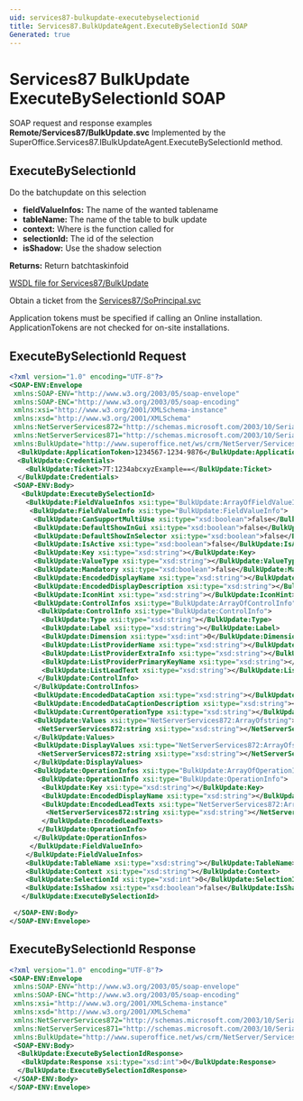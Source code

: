 ```yaml
---
uid: services87-bulkupdate-executebyselectionid
title: Services87.BulkUpdateAgent.ExecuteBySelectionId SOAP
Generated: true
---
```


# Services87 BulkUpdate ExecuteBySelectionId SOAP

SOAP request and response examples **Remote/Services87/BulkUpdate.svc**
Implemented by the <see cref="M:SuperOffice.Services87.IBulkUpdateAgent.ExecuteBySelectionId">SuperOffice.Services87.IBulkUpdateAgent.ExecuteBySelectionId</see> method.

## ExecuteBySelectionId

Do the batchupdate on this selection

* **fieldValueInfos:** The name of the wanted tablename
* **tableName:** The name of the table to bulk update
* **context:** Where is the function called for
* **selectionId:** The id of the selection
* **isShadow:** Use the shadow selection

**Returns:** Return batchtaskinfoid


[WSDL file for Services87/BulkUpdate](../Services87-BulkUpdate.md)

Obtain a ticket from the [Services87/SoPrincipal.svc](../SoPrincipal/index.md)

Application tokens must be specified if calling an Online installation. ApplicationTokens are not checked for on-site installations.

## ExecuteBySelectionId Request

```xml
<?xml version="1.0" encoding="UTF-8"?>
<SOAP-ENV:Envelope
 xmlns:SOAP-ENV="http://www.w3.org/2003/05/soap-envelope"
 xmlns:SOAP-ENC="http://www.w3.org/2003/05/soap-encoding"
 xmlns:xsi="http://www.w3.org/2001/XMLSchema-instance"
 xmlns:xsd="http://www.w3.org/2001/XMLSchema"
 xmlns:NetServerServices872="http://schemas.microsoft.com/2003/10/Serialization/Arrays"
 xmlns:NetServerServices871="http://schemas.microsoft.com/2003/10/Serialization/"
 xmlns:BulkUpdate="http://www.superoffice.net/ws/crm/NetServer/Services87">
  <BulkUpdate:ApplicationToken>1234567-1234-9876</BulkUpdate:ApplicationToken>
  <BulkUpdate:Credentials>
    <BulkUpdate:Ticket>7T:1234abcxyzExample==</BulkUpdate:Ticket>
  </BulkUpdate:Credentials>
 <SOAP-ENV:Body>
   <BulkUpdate:ExecuteBySelectionId>
    <BulkUpdate:FieldValueInfos xsi:type="BulkUpdate:ArrayOfFieldValueInfo">
     <BulkUpdate:FieldValueInfo xsi:type="BulkUpdate:FieldValueInfo">
      <BulkUpdate:CanSupportMultiUse xsi:type="xsd:boolean">false</BulkUpdate:CanSupportMultiUse>
      <BulkUpdate:DefaultShowInGui xsi:type="xsd:boolean">false</BulkUpdate:DefaultShowInGui>
      <BulkUpdate:DefaultShowInSelector xsi:type="xsd:boolean">false</BulkUpdate:DefaultShowInSelector>
      <BulkUpdate:IsActive xsi:type="xsd:boolean">false</BulkUpdate:IsActive>
      <BulkUpdate:Key xsi:type="xsd:string"></BulkUpdate:Key>
      <BulkUpdate:ValueType xsi:type="xsd:string"></BulkUpdate:ValueType>
      <BulkUpdate:Mandatory xsi:type="xsd:boolean">false</BulkUpdate:Mandatory>
      <BulkUpdate:EncodedDisplayName xsi:type="xsd:string"></BulkUpdate:EncodedDisplayName>
      <BulkUpdate:EncodedDisplayDescription xsi:type="xsd:string"></BulkUpdate:EncodedDisplayDescription>
      <BulkUpdate:IconHint xsi:type="xsd:string"></BulkUpdate:IconHint>
      <BulkUpdate:ControlInfos xsi:type="BulkUpdate:ArrayOfControlInfo">
       <BulkUpdate:ControlInfo xsi:type="BulkUpdate:ControlInfo">
        <BulkUpdate:Type xsi:type="xsd:string"></BulkUpdate:Type>
        <BulkUpdate:Label xsi:type="xsd:string"></BulkUpdate:Label>
        <BulkUpdate:Dimension xsi:type="xsd:int">0</BulkUpdate:Dimension>
        <BulkUpdate:ListProviderName xsi:type="xsd:string"></BulkUpdate:ListProviderName>
        <BulkUpdate:ListProviderExtraInfo xsi:type="xsd:string"></BulkUpdate:ListProviderExtraInfo>
        <BulkUpdate:ListProviderPrimaryKeyName xsi:type="xsd:string"></BulkUpdate:ListProviderPrimaryKeyName>
        <BulkUpdate:ListLeadText xsi:type="xsd:string"></BulkUpdate:ListLeadText>
       </BulkUpdate:ControlInfo>
      </BulkUpdate:ControlInfos>
      <BulkUpdate:EncodedDataCaption xsi:type="xsd:string"></BulkUpdate:EncodedDataCaption>
      <BulkUpdate:EncodedDataCaptionDescription xsi:type="xsd:string"></BulkUpdate:EncodedDataCaptionDescription>
      <BulkUpdate:CurrentOperationType xsi:type="xsd:string"></BulkUpdate:CurrentOperationType>
      <BulkUpdate:Values xsi:type="NetServerServices872:ArrayOfstring">
       <NetServerServices872:string xsi:type="xsd:string"></NetServerServices872:string>
      </BulkUpdate:Values>
      <BulkUpdate:DisplayValues xsi:type="NetServerServices872:ArrayOfstring">
       <NetServerServices872:string xsi:type="xsd:string"></NetServerServices872:string>
      </BulkUpdate:DisplayValues>
      <BulkUpdate:OperationInfos xsi:type="BulkUpdate:ArrayOfOperationInfo">
       <BulkUpdate:OperationInfo xsi:type="BulkUpdate:OperationInfo">
        <BulkUpdate:Key xsi:type="xsd:string"></BulkUpdate:Key>
        <BulkUpdate:EncodedDisplayName xsi:type="xsd:string"></BulkUpdate:EncodedDisplayName>
        <BulkUpdate:EncodedLeadTexts xsi:type="NetServerServices872:ArrayOfstring">
         <NetServerServices872:string xsi:type="xsd:string"></NetServerServices872:string>
        </BulkUpdate:EncodedLeadTexts>
       </BulkUpdate:OperationInfo>
      </BulkUpdate:OperationInfos>
     </BulkUpdate:FieldValueInfo>
    </BulkUpdate:FieldValueInfos>
    <BulkUpdate:TableName xsi:type="xsd:string"></BulkUpdate:TableName>
    <BulkUpdate:Context xsi:type="xsd:string"></BulkUpdate:Context>
    <BulkUpdate:SelectionId xsi:type="xsd:int">0</BulkUpdate:SelectionId>
    <BulkUpdate:IsShadow xsi:type="xsd:boolean">false</BulkUpdate:IsShadow>
   </BulkUpdate:ExecuteBySelectionId>

 </SOAP-ENV:Body>
</SOAP-ENV:Envelope>

```


## ExecuteBySelectionId Response

```xml
<?xml version="1.0" encoding="UTF-8"?>
<SOAP-ENV:Envelope
 xmlns:SOAP-ENV="http://www.w3.org/2003/05/soap-envelope"
 xmlns:SOAP-ENC="http://www.w3.org/2003/05/soap-encoding"
 xmlns:xsi="http://www.w3.org/2001/XMLSchema-instance"
 xmlns:xsd="http://www.w3.org/2001/XMLSchema"
 xmlns:NetServerServices872="http://schemas.microsoft.com/2003/10/Serialization/Arrays"
 xmlns:NetServerServices871="http://schemas.microsoft.com/2003/10/Serialization/"
 xmlns:BulkUpdate="http://www.superoffice.net/ws/crm/NetServer/Services87">
 <SOAP-ENV:Body>
  <BulkUpdate:ExecuteBySelectionIdResponse>
   <BulkUpdate:Response xsi:type="xsd:int">0</BulkUpdate:Response>
  </BulkUpdate:ExecuteBySelectionIdResponse>
 </SOAP-ENV:Body>
</SOAP-ENV:Envelope>

```

